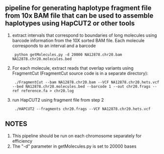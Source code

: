 

## pipeline for generating haplotype fragment file from 10x BAM file that can be used to assemble haplotypes using HapCUT2 or other tools 

1. extract intervals that correspond to boundaries of long molecules using barcode information from the 10X sorted BAM file. Each molecule corresponds to an interval and a barcode

        python getMolecules.py -d 20000 NA12878.chr20.bam NA12878.chr20.molecules.bed
    

2. For each molecule, extract reads that overlap variants using FragmentCut (FragmentCut source code is in a separate directory): 

        ./FragmentCut --bam NA12878.chr20.bam --VCF NA12878.chr20.hets.vcf --bed NA12878.chr20.molecules.bed --barcode 1 --out chr20.frags --ref reference.fa > chr20.log

3. run HapCUT2 using fragment file from step 2 

        ./HAPCUT2 --fragments chr20.frags --VCF NA12878.chr20.hets.vcf 
        
        
        
## NOTES 

1. This pipeline should be run on each chromosome separately for efficiency
2. The "-d" parameter in getMolecules.py is set to 20000 bases
